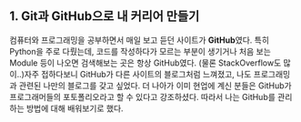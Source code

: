 ## 1. Git과 GitHub으로 내 커리어 만들기
컴퓨터와 프로그래밍을 공부하면서 매일 보고 듣던 사이트가 **GitHub**였다. 특히 Python을 주로 다뤘는데, 
코드를 작성하다가 모르는 부분이 생기거나 처음 보는 Module 등이 나오면 검색해보는 곳은 항상 GitHub였다.
(물론 StackOverflow도 많이..)자주 접하다보니 GitHub가 다른 사이트의 블로그처럼 느껴졌고, 
나도 프로그래밍과 관련된 나만의 블로그를 갖고 싶었다. 
더 나아가 이미 현업에 계신 분들은 GitHub가 프로그래머들의 포토폴리오라고 할 수 있다고 강조하셨다. 
따라서 나는 GitHub를 관리하는 방법에 대해 배워보기로 했다.
